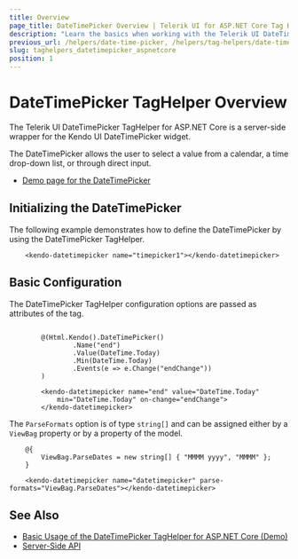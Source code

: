 ```yaml
---
title: Overview
page_title: DateTimePicker Overview | Telerik UI for ASP.NET Core Tag Helpers
description: "Learn the basics when working with the Telerik UI DateTimePicker TagHelper for ASP.NET Core (MVC 6 or ASP.NET Core MVC)."
previous_url: /helpers/date-time-picker, /helpers/tag-helpers/date-time-picker
slug: taghelpers_datetimepicker_aspnetcore
position: 1
---
```


# DateTimePicker TagHelper Overview

The Telerik UI DateTimePicker TagHelper for ASP.NET Core is a server-side wrapper for the Kendo UI DateTimePicker widget.

The DateTimePicker allows the user to select a value from a calendar, a time drop-down list, or through direct input.

* [Demo page for the DateTimePicker](https://demos.telerik.com/aspnet-core/datetimepicker/tag-helper)

## Initializing the DateTimePicker

The following example demonstrates how to define the DateTimePicker by using the DateTimePicker TagHelper.

        <kendo-datetimepicker name="timepicker1"></kendo-datetimepicker>

## Basic Configuration

The DateTimePicker TagHelper configuration options are passed as attributes of the tag.

```cshtml

        @(Html.Kendo().DateTimePicker()
                .Name("end")
                .Value(DateTime.Today)
                .Min(DateTime.Today)
                .Events(e => e.Change("endChange"))
        )
```
```tagHelper
        <kendo-datetimepicker name="end" value="DateTime.Today"
            min="DateTime.Today" on-change="endChange">
        </kendo-datetimepicker>
```

The `ParseFormats` option is of type `string[]` and can be assigned either by a `ViewBag` property or by a property of the model.

        @{
            ViewBag.ParseDates = new string[] { "MMMM yyyy", "MMMM" };
        }

        <kendo-datetimepicker name="datetimepicker" parse-formats="ViewBag.ParseDates"></kendo-datetimepicker>

## See Also

* [Basic Usage of the DateTimePicker TagHelper for ASP.NET Core (Demo)](https://demos.telerik.com/aspnet-core/datetimepicker/tag-helper)
* [Server-Side API](/api/datetimepicker)
